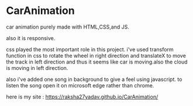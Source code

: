 # CarAnimation
car animation purely made with HTML,CSS,and JS.

also it is responsive.

css played the most important role in this project.
i've used transform function in css to rotate the wheel in right direction and translateX to move the track in left direction and thus it seems like car is moving.also the cloud is moving in left direction.

also i've added one song in background to give a feel using javascript. to listen the song open it on microsoft edge rather than chrome.

here is my site : https://raksha27yadav.github.io/CarAnimation/

